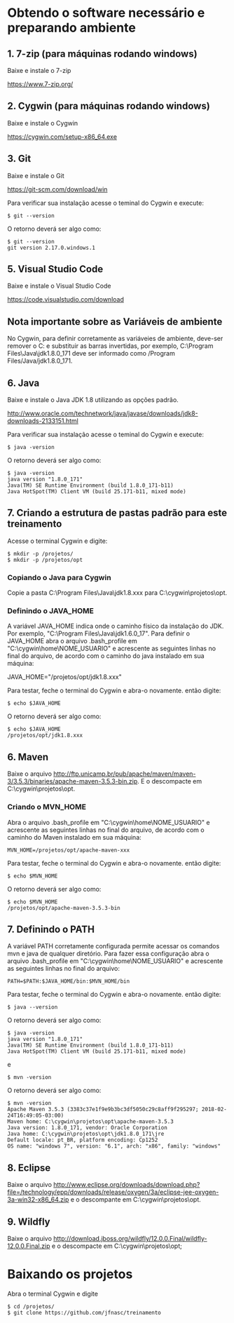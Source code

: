 # Obtendo o software necessário e preparando ambiente

## 1. 7-zip (para máquinas rodando windows) 

Baixe e instale o 7-zip

https://www.7-zip.org/

## 2. Cygwin (para máquinas rodando windows)

Baixe e instale o Cygwin

https://cygwin.com/setup-x86_64.exe

## 3. Git

Baixe e instale o Git

https://git-scm.com/download/win

Para verificar sua instalação acesse o teminal do Cygwin e execute:
```
$ git --version
```
O retorno deverá ser algo como:
```
$ git --version
git version 2.17.0.windows.1
```
## 5. Visual Studio Code

Baixe e instale o Visual Studio Code

https://code.visualstudio.com/download

## Nota importante sobre as Variáveis de ambiente

No Cygwin, para definir corretamente as variáveies de ambiente, deve-ser remover o C: e substituir as barras invertidas, por exemplo, C:\Program Files\Java\jdk1.8.0_171 deve ser informado como /Program Files/Java/jdk1.8.0_171.

## 6. Java

Baixe e instale o Java JDK 1.8 utilizando as opções padrão.

http://www.oracle.com/technetwork/java/javase/downloads/jdk8-downloads-2133151.html

Para verificar sua instalação acesse o teminal do Cygwin e execute:
```
$ java -version
```
O retorno deverá ser algo como:
```
$ java -version
java version "1.8.0_171"
Java(TM) SE Runtime Environment (build 1.8.0_171-b11)
Java HotSpot(TM) Client VM (build 25.171-b11, mixed mode)
```
## 7. Criando a estrutura de pastas padrão para este treinamento

Acesse o terminal Cygwin e digite:
```
$ mkdir -p /projetos/
$ mkdir -p /projetos/opt
```
### Copiando o Java para Cygwin

Copie a pasta C:\Program Files\Java\jdk1.8.xxx para C:\cygwin\projetos\opt.

### Definindo o JAVA_HOME

A variável JAVA_HOME indica onde o caminho físico da instalação do JDK. Por exemplo, "C:\Program Files\Java\jdk1.6.0_17". Para definir o JAVA_HOME abra o arquivo .bash_profile em "C:\cygwin\home\NOME_USUARIO" e acrescente as seguintes linhas no final do arquivo, de acordo com o caminho do java instalado em sua máquina:

JAVA_HOME="/projetos/opt/jdk1.8.xxx"

Para testar, feche o terminal do Cygwin e abra-o novamente. então digite:
```
$ echo $JAVA_HOME
```
O retorno deverá ser algo como:
```
$ echo $JAVA_HOME
/projetos/opt/jdk1.8.xxx
```
## 6. Maven

Baixe o arquivo http://ftp.unicamp.br/pub/apache/maven/maven-3/3.5.3/binaries/apache-maven-3.5.3-bin.zip. E o descompacte em C:\cygwin\projetos\opt.

### Criando o MVN_HOME

Abra o arquivo .bash_profile em "C:\cygwin\home\NOME_USUARIO" e acrescente as seguintes linhas no final do arquivo, de acordo com o caminho do Maven instalado em sua máquina:
```
MVN_HOME=/projetos/opt/apache-maven-xxx
```
Para testar, feche o terminal do Cygwin e abra-o novamente. então digite:
```
$ echo $MVN_HOME
```
O retorno deverá ser algo como:
```
$ echo $MVN_HOME
/projetos/opt/apache-maven-3.5.3-bin
```
## 7. Definindo o PATH

A variável PATH corretamente configurada permite acessar os comandos mvn e java de qualquer diretório. Para fazer essa configuração abra o arquivo .bash_profile em "C:\cygwin\home\NOME_USUARIO" e acrescente as seguintes linhas no final do arquivo:
```
PATH=$PATH:$JAVA_HOME/bin:$MVN_HOME/bin
```
Para testar, feche o terminal do Cygwin e abra-o novamente. então digite:
```
$ java --version
```
O retorno deverá ser algo como:
```
$ java -version
java version "1.8.0_171"
Java(TM) SE Runtime Environment (build 1.8.0_171-b11)
Java HotSpot(TM) Client VM (build 25.171-b11, mixed mode)
```
e 
```
$ mvn -version
```
O retorno deverá ser algo como:
```
$ mvn -version
Apache Maven 3.5.3 (3383c37e1f9e9b3bc3df5050c29c8aff9f295297; 2018-02-24T16:49:05-03:00)
Maven home: C:\cygwin\projetos\opt\apache-maven-3.5.3
Java version: 1.8.0_171, vendor: Oracle Corporation
Java home: C:\cygwin\projetos\opt\jdk1.8.0_171\jre
Default locale: pt_BR, platform encoding: Cp1252
OS name: "windows 7", version: "6.1", arch: "x86", family: "windows"
```
## 8. Eclipse

Baixe o arquivo http://www.eclipse.org/downloads/download.php?file=/technology/epp/downloads/release/oxygen/3a/eclipse-jee-oxygen-3a-win32-x86_64.zip e o descompante em C:\cygwin\projetos\opt.

## 9. Wildfly

Baixe o arquivo http://download.jboss.org/wildfly/12.0.0.Final/wildfly-12.0.0.Final.zip e o descompacte em C:\cygwin\projetos\opt;

# Baixando os projetos

Abra o terminal Cygwin e digite
```
$ cd /projetos/
$ git clone https://github.com/jfnasc/treinamento
```

